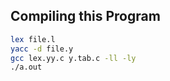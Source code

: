 ## Compiling this Program

```sh
lex file.l
yacc -d file.y
gcc lex.yy.c y.tab.c -ll -ly
./a.out
```
